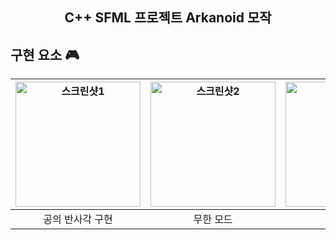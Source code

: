 <div align="center">
<h2> C++ SFML 프로젝트 Arkanoid 모작 </h2>

</div>

## 구현 요소 🎮
|<img width = "200" alt="스크린샷1" src="https://github.com/user-attachments/assets/42048a50-c194-41a3-b193-e850c311e0f2"/>|<img width = "200" alt="스크린샷2" src="https://github.com/user-attachments/assets/e81da18d-7d4f-4036-b744-6fb34536c331"/>|<img width = "200" alt="스크린샷3" src="https://github.com/user-attachments/assets/d1abcaf9-90d9-4709-955b-ec24dc1c1c17"/>|<img width = "200" alt="스크린샷4" src="https://github.com/user-attachments/assets/1ebfb02a-2d03-424e-ab08-08629c826224"/>|
|:---:|:---:|:---:|:---:|
|공의 반사각 구현|무한 모드|보스전 1|보스전 2|

